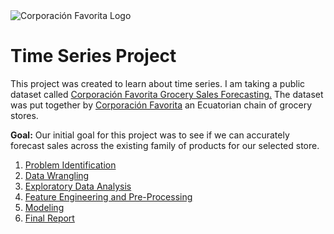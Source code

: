 <img src=https://github.com/DSJourney/time_series/blob/master/reports/img/Corporaci%C3%B3n_Favorita_Logo.png alt="Corporación Favorita Logo">

# Time Series Project

This project was created to learn about time series. I am taking a public dataset called [Corporación Favorita Grocery Sales Forecasting.](https://www.kaggle.com/c/favorita-grocery-sales-forecasting/overview) The dataset was put together by [Corporación Favorita](https://www.corporacionfavorita.com/) an Ecuatorian chain of grocery stores.

**Goal:** Our initial goal for this project was to see if we can accurately forecast sales across the existing family of products for our selected store.

1. [Problem Identification](https://github.com/DSJourney/time_series/blob/master/reports/1.%20Problem%20identification%20/Project%20proposal.pdf)
1. [Data Wrangling](https://nbviewer.jupyter.org/github/DSJourney/time_series/blob/master/notebooks/1.%20Data%20Wrangling/Data_Wrangling.ipynb)
1. [Exploratory Data Analysis](https://nbviewer.jupyter.org/github/DSJourney/time_series/blob/master/notebooks/2.%20EDA/EDA.ipynb)
1. [Feature Engineering and Pre-Processing](https://nbviewer.jupyter.org/github/DSJourney/time_series/blob/master/notebooks/3.%20Feature%20Engineering%20and%20Preprocessing/feature_engineering_and_preprocessing.ipynb)
1. [Modeling](https://nbviewer.jupyter.org/github/DSJourney/time_series/blob/master/notebooks/4.%20Modeling/modeling.ipynb)
1. [Final Report](https://github.com/DSJourney/time_series/blob/master/reports/2.%20Final%20Report/Final%20Presentation.pdf)
